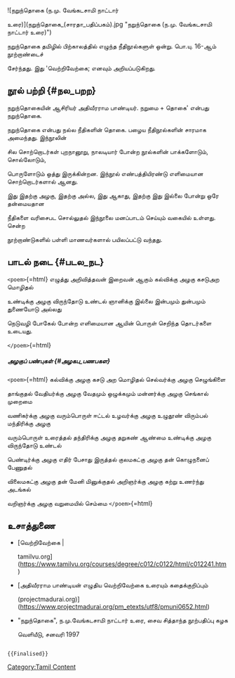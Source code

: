 ![நறுந்தொகை (ந.மு. வேங்கடசாமி நாட்டார்
உரை)](நறுந்தொகை_(சாரதா_பதிப்பகம்).jpg "நறுந்தொகை (ந.மு. வேங்கடசாமி நாட்டார் உரை)")
நறுந்தொகை தமிழில் பிற்காலத்தில் எழுந்த நீதிநூல்களுள் ஒன்று. பொ.யு. 16-ஆம் நூற்றாண்டைச்
சேர்ந்தது. இது \'வெற்றிவேற்கை; எனவும் அறியப்படுகிறது.

## நூல் பற்றி {#நல_பறற}

நறுந்தொகையின் ஆசிரியர் அதிவீரராம பாண்டியர். நறுமை + தொகை\' என்பது நறுந்தொகை.
நறுந்தொகை என்பது நல்ல நீதிகளின் தொகை. பழைய நீதிநூல்களின் சாரமாக அமைந்தது. இந்நூலின்
சில சொற்றொடர்கள் புறநானூறு, நாலடியார் போன்ற நூல்களின் பாக்களோடும், சொல்லோடும்,
பொருளோடும் ஒத்து இருக்கின்றன. இந்நூல் எண்பத்தியிரண்டு எளிமையான சொற்றொடர்களால் ஆனது.
இது இதற்கு அழகு, இதற்கு அல்ல, இது ஆகாது, இதற்கு இது இல்லை போன்று ஒரே தன்மையதான
நீதிகளை வரிசைபட சொல்லுதல் இந்நூலை மனப்பாடம் செய்யும் வகையில் உள்ளது. சென்ற
நூற்றாண்டுகளில் பள்ளி மாணவர்களால் பயிலப்பட்டு வந்தது.

## பாடல் நடை {#படல_நட}

`<poem>`{=html} எழுத்து அறிவித்தவன் இறைவன் ஆகும் கல்விக்கு அழகு கசடுஅற மொழிதல்
உண்டிக்கு அழகு விருந்தோடு உண்டல் ஞானிக்கு இல்லை இன்பமும் துன்பமும் துணையோடு அல்லது
நெடுவழி போகேல் போன்ற எளிமையான ஆயின் பொருள் செறிந்த தொடர்களை உடையது.
`</poem>`{=html}

##### அழகுப் பண்புகள் {#அழகப_பணபகள}

`<poem>`{=html} கல்விக்கு அழகு கசடு அற மொழிதல் செல்வர்க்கு அழகு செழுங்கிளை
தாங்குதல் வேதியர்க்கு அழகு வேதமும் ஒழுக்கமும் மன்னர்க்கு அழகு செங்கால் முறைமை
வணிகர்க்கு அழகு வரும்பொருள் ஈட்டல் உழவர்க்கு அழகு உழுதூண் விரும்பல் மந்திரிக்கு அழகு
வரும்பொருள் உரைத்தல் தந்திரிக்கு அழகு தறுகண் ஆண்மை உண்டிக்கு அழகு விருந்தோடு உண்டல்
பெண்டிர்க்கு அழகு எதிர் பேசாது இருத்தல் குலமகட்கு அழகு தன் கொழுநனைப் பேணுதல்
விலைமகட்கு அழகு தன் மேனி மினுக்குதல் அறிஞர்க்கு அழகு கற்று உணர்ந்து அடங்கல்
வறிஞர்க்கு அழகு வறுமையில் செம்மை `</poem>`{=html}

## உசாத்துணை

-   [வெற்றிவேற்கை \|
    tamilvu.org](https://www.tamilvu.org/courses/degree/c012/c0122/html/c012241.htm)
-   [அதிவீரராம பாண்டியன் எழுதிய வெற்றிவேற்கை உரையும் கதைக்குறிப்பும்
    (projectmadurai.org)](https://www.projectmadurai.org/pm_etexts/utf8/pmuni0652.html)
-   \"நறுந்தொகை\", ந.மு.வேங்கடசாமி நாட்டார் உரை, சைவ சித்தாந்த நூற்பதிப்பு கழக
    வெளியீடு, சனவரி 1997

```{=mediawiki}
{{Finalised}}
```
[Category:Tamil Content](Category:Tamil_Content "wikilink")
